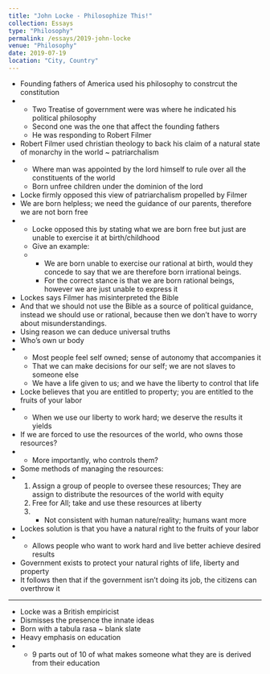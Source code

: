 ```yaml
---
title: "John Locke - Philosophize This!"
collection: Essays
type: "Philosophy"
permalink: /essays/2019-john-locke
venue: "Philosophy"
date: 2019-07-19
location: "City, Country"
---
```


- Founding fathers of America used his philosophy to constrcut the constitution 
- - Two Treatise of government were was where he indicated his political philosophy  
  - Second one was the one that affect the founding fathers 
  - He was responding to Robert Filmer 
- Robert Filmer used christian theology to back his claim of a natural state of monarchy in the world ~ patriarchalism  
- - Where man was appointed by the lord himself to rule over all the constituents of the world 
  - Born unfree children under the dominion of the lord  
- Locke firmly opposed this view of patriarchalism propelled by Filmer  
- We are born helpless; we need the guidance of our parents, therefore we are not born free 
- - Locke opposed this by stating what we are born free but just are unable to exercise it at birth/childhood 
  - Give an example: 
  - - We are born unable to exercise our rational at birth, would they concede to say that we are therefore born irrational beings. 
    - For the correct stance is that we are born rational beings, however we are just unable to express it  
- Lockes says Filmer has misinterpreted the Bible 
- And that we should not use the Bible as a source of political guidance, instead we should use or rational, because then we don’t have to worry about misunderstandings.  
- Using reason we can deduce universal truths  
- Who’s own ur body  
- - Most people feel self owned; sense of autonomy that accompanies it 
  - That we can make decisions for our self; we are not slaves to someone else  
  - We have a life given to us; and we have the liberty to control that life  
- Locke believes that you are entitled to property; you are entitled to the fruits of your labor 
- - When we use our liberty to work hard; we deserve the results it yields  
- If we are forced to use the resources of the world, who owns those resources? 
- - More importantly, who controls them? 
- Some methods of managing the resources: 
- 1. Assign a group of people to oversee these resources; They are assign to distribute the resources of the world with equity 
  2. Free for All; take and use these resources at liberty  
  3. - Not consistent with human nature/reality; humans want more 
- Lockes solution is that you have a natural right to the fruits of your labor  
- - Allows people who want to work hard and live better achieve desired results  
- Government exists to protect your natural rights of life, liberty and property  
- It follows then that if the government isn’t doing its job, the citizens can overthrow it  

_________________________________________________________________________________ 



- Locke was a British empiricist  
- Dismisses the presence the innate ideas  
- Born with a tabula rasa ~ blank slate  
- Heavy emphasis on education  
- - 9 parts out of 10 of what makes someone what they are is derived from their education  